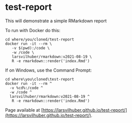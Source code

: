 # test-report

This will demonstrate a simple RMarkdown report

To run with Docker do this:

```
cd where/you/cloned/test-report
docker run -it --rm \
   -v $(pwd):/code \
   -w /code \
   larsvilhuber/rmarkdown:v2021-08-19 \
   R -e rmarkdown::render('index.Rmd')
```

If on Windows, use the Command Prompt:
```
cd where\you\cloned\test-report
docker run -it --rm ^
  -v %cd%:/code ^
  -w /code ^
  larsvilhuber/rmarkdown:v2021-08-19 ^
   R -e rmarkdown::render('index.Rmd')
```

Page available at [https://larsvilhuber.github.io/test-report/](https://larsvilhuber.github.io/test-report/).